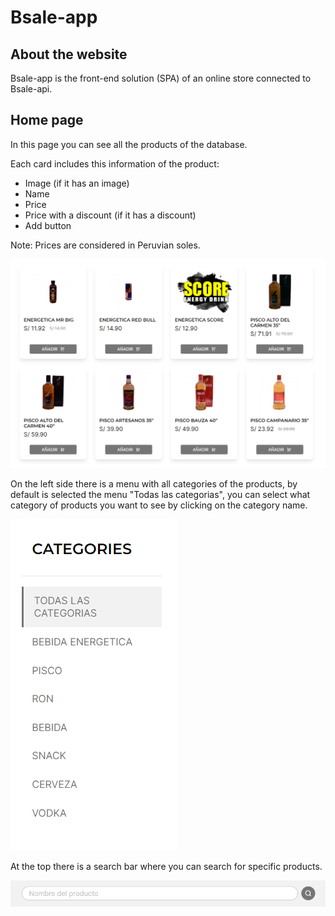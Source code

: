 # Bsale-app

## About the website
Bsale-app is the front-end solution (SPA) of an online store connected to Bsale-api.

## Home page

In this page you can see all the products of the database.

Each card includes this information of the product:
- Image (if it has an image)
- Name
- Price
- Price with a discount (if it has a discount)
- Add button

Note: Prices are considered in Peruvian soles.

![img1](images-readme/image1.png)

On the left side there is a menu with all categories of the products, by default is selected the menu "Todas las categorias", you can select what category of products you want to see by clicking on the category name.

![img2](images-readme/image2.png)

At the top there is a search bar where you can search for specific products. 

![img3](images-readme/image3.png)

